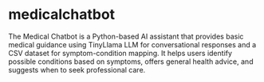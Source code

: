 # medicalchatbot
The Medical Chatbot is a Python-based AI assistant that provides basic medical guidance using TinyLlama LLM for conversational responses and a CSV dataset for symptom-condition mapping. It helps users identify possible conditions based on symptoms, offers general health advice, and suggests when to seek professional care.
